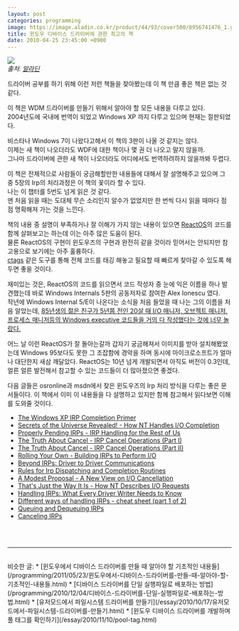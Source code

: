 ```yaml
---
layout: post
categories: programming
image: https://image.aladin.co.kr/product/44/93/cover500/8956741476_1.gif
title: 윈도우 디바이스 드라이버에 관한 최고의 책
date: 2010-04-25 23:45:00 +0900
---
```


![](https://image.aladin.co.kr/product/44/93/cover500/8956741476_1.gif)  
*출처: [알라딘](https://www.aladin.co.kr/shop/wproduct.aspx?ISBN=8956741476&ttbkey=ttbcrazytazo1459001&COPYPaper=1)*

드라이버 공부를 하기 위해 이런 저런 책들을 찾아봤는데 이 책 만큼 좋은 책은 없는 것 같다.

이 책은 WDM 드라이버를 만들기 위해서 알아야 할 모든 내용을 다루고 있다.  
2004년도에 국내에 번역이 되었고 Windows XP 까지 다루고 있으며 현재는 절판되었다.

비스타나 Windows 7이 나왔다고해서 이 책의 3판이 나올 것 같지는 않다.  
이제는 새 책이 나오더라도 WDF에 대한 책이나 몇 권 더 나오고 말지 않을까.  
그나마 드라이버에 관한 새 책이 나오더라도 어디에서도 번역하려하지 않을까봐 두렵다.

이 책은 전체적으로 사람들이 궁금해할만한 내용들에 대해서 잘 설명해주고 있으며 그 중 5장의 Irp의 처리과정은 이 책의 꽃이라 할 수 있다.  
나는 이 챕터를 5번도 넘게 읽은 것 같다.  
맨 처음 읽을 때는 도대체 무슨 소리인지 알수가 없었지만 한 번씩 다시 읽을 때마다 점점 명확해져 가는 것을 느낀다.

책의 내용 중 설명이 부족하거나 잘 이해가 가지 않는 내용이 있으면 [ReactOS](https://reactos.org/)의 코드를 함께 살펴보고는 하는데 이는 아주 많은 도움이 된다.  
물론 ReactOS의 구현이 윈도우즈의 구현과 완전히 같을 것이라 믿어서는 안되지만 참고용으로 보기에는 아주 훌륭하다.  
[ctags](https://en.wikipedia.org/wiki/Ctags#:~:text=Ctags%20is%20a%20programming%20tool,languages%20to%20aid%20code%20comprehension.&text=These%20tags%20allow%20definitions%20to,search%20engine%2C%20or%20other%20utility.) 같은 도구를 통해 전체 코드를 태깅 해놓고 필요할 때 빠르게 찾아갈 수 있도록 해두면 좋을 것이다.

재미있는 것은, ReactOS의 코드를 읽으면서 코드 작성자 중 눈에 익은 이름을 하나 발견했는데 바로 Windows Internals 5판의 공동저자로 참여한 Alex Ionescu 였다.  
작년에 Windows Internal 5/E이 나온다는 소식을 처음 들었을 때 나는 그의 이름을 처음 알았는데, [85년생의 젊은 친구가 5년쯤 전인 20살 때 I/O 매니저, 오브젝트 매니저, 프로세스 매니저등의 Windows executive 코드들을 거의 다 작성했다는 것에 너무 놀랐다.](https://reactos.org/wiki/User:Alex_Ionescu)

어느 날 이런 ReactOS가 잘 돌아는갈까 갑자기 궁금해져서 이미지를 받아 설치해봤었는데 Windows 95보다도 못한 그 조잡함에 경악을 하며 동시에 마이크로소프트가 얼마나 대단한지 새삼 깨달았다.
ReactOS는 10년 넘게 개발되면서 아직도 버전이 0.3인데, 얼른 얼른 발전해서 참고할 수 있는 코드들이 더 많아졌으면 좋겠다.

다음 글들은 osronline과 msdn에서 찾은 윈도우즈의 Irp 처리 방식을 다루는 좋은 문서들이다.
이 책에서 이미 이 내용들을 다 설명하고 있지만 함께 참고해서 읽다보면 이해를 도와줄 것이다.

* [The Windows XP IRP Completion Primer](http://www.opening-windows.com/techart_the_windows_xp_irp_completion_primer.htm)
* [Secrets of the Universe Revealed! - How NT Handles I/O Completion](http://www.osronline.com/article.cfm%5eid=83.htm)
* [Properly Pending IRPs - IRP Handling for the Rest of Us](http://www.osronline.com/article.cfm%5eid=21.htm)
* [The Truth About Cancel - IRP Cancel Operations (Part I)](http://www.osronline.com/article.cfm%5eid=78.htm)
* [The Truth About Cancel - IRP Cancel Operations (Part II)](http://www.osronline.com/article.cfm%5earticle=72.htm)
* [Rolling Your Own - Building IRPs to Perform I/O](http://www.osronline.com/article.cfm%5earticle=87.htm)
* [Beyond IRPs: Driver to Driver Communications](http://www.osronline.com/article.cfm%5earticle=177.htm)
* [Rules for Irp Dispatching and Completion Routines](http://www.osronline.com/article.cfm%5earticle=214.htm)
* [A Modest Proposal - A New View on I/O Cancellation](http://www.osronline.com/article.cfm%5earticle=37.htm)
* [That's Just the Way It Is - How NT Describes I/O Requests](http://www.osronline.com/article.cfm%5earticle=74.htm)
* [Handling IRPs: What Every Driver Writer Needs to Know](https://docs.microsoft.com/en-us/previous-versions/ms810023(v=msdn.10)?redirectedfrom=MSDN)
* [Different ways of handling IRPs - cheat sheet (part 1 of 2)](https://docs.microsoft.com/en-us/windows-hardware/drivers/kernel/different-ways-of-handling-irps-cheat-sheet)
* [Queuing and Dequeuing IRPs](https://docs.microsoft.com/en-us/windows-hardware/drivers/kernel/queuing-and-dequeuing-irps)
* [Canceling IRPs](https://docs.microsoft.com/en-us/windows-hardware/drivers/kernel/canceling-irps)
<br>
<br>

---

<br>
비슷한 글:
* [윈도우에서 디바이스 드라이버를 만들 때 알아야 할 기초적인 내용들](/programming/2011/05/23/윈도우에서-디바이스-드라이버를-만들-때-알아야-할-기초적인-내용들.html)
* [디바이스 드라이버를 단일 실행파일로 배포하는 방법](/programming/2010/12/04/디바이스-드라이버를-단일-실행파일로-배포하는-방법.html)
* [유저모드에서 파일시스템 드라이버를 만들기](/essay/2010/10/17/유저모드에서-파일시스템-드라이버를-만들기.html)
* [윈도우 디바이스 드라이버를 개발하며 풀 태그를 확인하기](/essay/2010/11/10/pool-tag.html)
